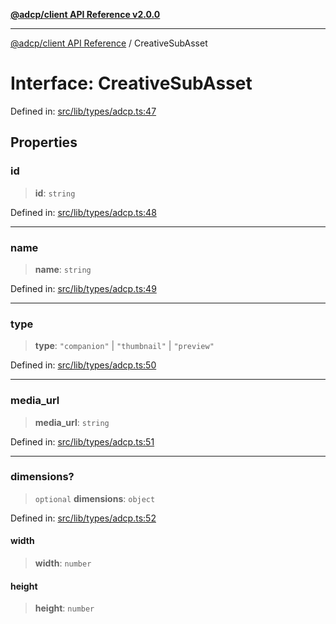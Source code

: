 [**@adcp/client API Reference v2.0.0**](../README.md)

***

[@adcp/client API Reference](../README.md) / CreativeSubAsset

# Interface: CreativeSubAsset

Defined in: [src/lib/types/adcp.ts:47](https://github.com/adcontextprotocol/adcp-client/blob/add23254eadaef025ae9fbe49b40948f459b98ff/src/lib/types/adcp.ts#L47)

## Properties

### id

> **id**: `string`

Defined in: [src/lib/types/adcp.ts:48](https://github.com/adcontextprotocol/adcp-client/blob/add23254eadaef025ae9fbe49b40948f459b98ff/src/lib/types/adcp.ts#L48)

***

### name

> **name**: `string`

Defined in: [src/lib/types/adcp.ts:49](https://github.com/adcontextprotocol/adcp-client/blob/add23254eadaef025ae9fbe49b40948f459b98ff/src/lib/types/adcp.ts#L49)

***

### type

> **type**: `"companion"` \| `"thumbnail"` \| `"preview"`

Defined in: [src/lib/types/adcp.ts:50](https://github.com/adcontextprotocol/adcp-client/blob/add23254eadaef025ae9fbe49b40948f459b98ff/src/lib/types/adcp.ts#L50)

***

### media\_url

> **media\_url**: `string`

Defined in: [src/lib/types/adcp.ts:51](https://github.com/adcontextprotocol/adcp-client/blob/add23254eadaef025ae9fbe49b40948f459b98ff/src/lib/types/adcp.ts#L51)

***

### dimensions?

> `optional` **dimensions**: `object`

Defined in: [src/lib/types/adcp.ts:52](https://github.com/adcontextprotocol/adcp-client/blob/add23254eadaef025ae9fbe49b40948f459b98ff/src/lib/types/adcp.ts#L52)

#### width

> **width**: `number`

#### height

> **height**: `number`
